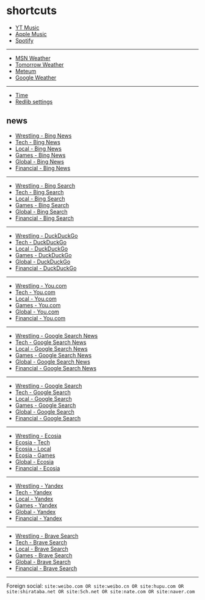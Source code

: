 # shortcuts

- [YT Music](https://music.youtube.com)
- [Apple Music](https://music.apple.com)
- [Spotify](https://open.spotify.com)

---

- [MSN Weather](https://www.msn.com/en-us/weather/maps/radar)
- [Tomorrow Weather](https://weather.tomorrow.io)
- [Meteum](https://meteum.ai/weather/search)
- [Google Weather](https://www.google.com/search?q=weather&udm=0&safe=off)

---

- [Time](https://time.is/?c=d3l1_3F_3j1_3Y1_3WXth2i2s.TAXfmrXc1Xo480Xz1Xa1Xb51ea29.4e4185.28571f.2d99db.abbd8.1bb85e.1c3b23Xw1Xv20240528Xh0Xi1XZ1XmXuXB1Xs0)
- [Redlib settings](https://redlib.freedit.eu/settings/restore/?theme=system&front_page=default&layout=card&wide=off&post_sort=top&comment_sort=top&show_nsfw=on&use_hls=off&hide_hls_notification=off&hide_awards=off&fixed_navbar=on&subscriptions=&filters=)

## news

- [Wrestling - Bing News](https://www.bing.com/news/search?q=%22ringsidenews%20com%22%20OR%20%22wrestlinginc%20com%22%20OR%20%22fightful%20com%22%20OR%20site%3Aringsidenews.com%20OR%20site%3Awrestlinginc.com%20OR%20site%3Afightful.com&qft=interval%3d"7")
- [Tech - Bing News](https://www.bing.com/news/search?q=msft+OR+aapl+OR+goog+OR+%28ai+%28generate+OR+generative+OR+model%29%29+OR+perplexity+OR+ios+OR+windows+OR+starlink&qft=interval%3d"7")
- [Local - Bing News](https://www.bing.com/news/search?q=%22newsinfo+inquirer+net%22+OR+%22news+abs+cbn+com+news%22+OR+%22philstar+com+nation%22+OR+%22gmanetwork+com+news+topstories+metro%22+OR+%22gmanetwork+com+news+topstories+nation%22+OR+%22sports+inquirer+net%22+OR+site%3Anewsinfo.inquirer.net+OR+site%3Anews.abs-cbn.com%2Fnews+OR+site%3Aphilstar.com%2Fnation+OR+site%3Agmanetwork.com%2Fnews%2Ftopstories%2Fmetro+OR+site%3Agmanetwork.com%2Fnews%2Ftopstories%2Fnation+OR+site%3Asports.inquirer.net&qft=interval%3d"7")
- [Games - Bing News](https://www.bing.com/news/search?q=genshin+OR+valorant+OR+%28league+"of+legends"%29+OR+wuthering+OR+%28smash+bros%29+OR+ntes+OR+ttwo+OR+ea&qft=interval%3d"7")
- [Global - Bing News](https://www.bing.com/news/search?q=%22channelnewsasia%20com%20world%22%20OR%20%22france24%20com%20en%20live%20news%22%20OR%20%20%22scmp%20com%20news%20world%22%20OR%20%22reuters%20com%20world%22%20OR%20site%3Achannelnewsasia.com%2Fworld%20OR%20site%3Afrance24.com%2Fen%2Flive-news%20OR%20site%3Ascmp.com%2Fnews%2Fworld%20OR%20site%3Areuters.com%2Fworld&qft=interval%3d"7")
- [Financial - Bing News](https://www.bing.com/news/search?q=%22benzinga%20com%20general%20gaming%22%20OR%20site%3Abenzinga.com%2Fgeneral%2Fgaming%20OR%20%28%28msft%20OR%20aapl%20OR%20goog%20OR%20ntes%20OR%20ttwo%20OR%20ea%29%20%28%22benzinga%20com%22%20OR%20%22marketwatch%20com%22%20OR%20%22finance%20yahoo%20com%22%20OR%20site%3Abenzinga.com%20OR%20site%3Amarketwatch.com%20OR%20site%3Afinance.yahoo.com%29%29&qft=interval%3d"7")
<!-- Format: - [*queryTitle* - Bing News](https://www.bing.com/news/search?qft=interval%3d"7"&q=[query]) -->

---

- [Wrestling - Bing Search](https://www.bing.com/search?q=%22ringsidenews%20com%22%20OR%20%22wrestlinginc%20com%22%20OR%20%22fightful%20com%22%20OR%20site%3Aringsidenews.com%20OR%20site%3Awrestlinginc.com%20OR%20site%3Afightful.com&filters=ex1%3a%22ez1%22&mkt=en-US&setlang=en-us)
- [Tech - Bing Search](https://www.bing.com/search?q=msft+OR+aapl+OR+goog+OR+%28ai+%28generate+OR+generative+OR+model%29%29+OR+perplexity+OR+ios+OR+windows+OR+starlink&filters=ex1%3a%22ez1%22&mkt=en-US&setlang=en-us)
- [Local - Bing Search](https://www.bing.com/search?q=%22newsinfo+inquirer+net%22+OR+%22news+abs+cbn+com+news%22+OR+%22philstar+com+nation%22+OR+%22gmanetwork+com+news+topstories+metro%22+OR+%22gmanetwork+com+news+topstories+nation%22+OR+%22sports+inquirer+net%22+OR+site%3Anewsinfo.inquirer.net+OR+site%3Anews.abs-cbn.com%2Fnews+OR+site%3Aphilstar.com%2Fnation+OR+site%3Agmanetwork.com%2Fnews%2Ftopstories%2Fmetro+OR+site%3Agmanetwork.com%2Fnews%2Ftopstories%2Fnation+OR+site%3Asports.inquirer.net&filters=ex1%3a%22ez1%22&mkt=en-US&setlang=en-us)
- [Games - Bing Search](https://www.bing.com/search?q=genshin+OR+valorant+OR+%28league+"of+legends"%29+OR+wuthering+OR+%28smash+bros%29+OR+ntes+OR+ttwo+OR+ea&filters=ex1%3a%22ez1%22&mkt=en-US&setlang=en-us)
- [Global - Bing Search](https://www.bing.com/search?q=%22channelnewsasia%20com%20world%22%20OR%20%22france24%20com%20en%20live%20news%22%20OR%20%20%22scmp%20com%20news%20world%22%20OR%20%22reuters%20com%20world%22%20OR%20site%3Achannelnewsasia.com%2Fworld%20OR%20site%3Afrance24.com%2Fen%2Flive-news%20OR%20site%3Ascmp.com%2Fnews%2Fworld%20OR%20site%3Areuters.com%2Fworld&filters=ex1%3a%22ez1%22&mkt=en-US&setlang=en-us)
- [Financial - Bing Search](https://www.bing.com/search?q=%22benzinga%20com%20general%20gaming%22%20OR%20site%3Abenzinga.com%2Fgeneral%2Fgaming%20OR%20%28%28msft%20OR%20aapl%20OR%20goog%20OR%20ntes%20OR%20ttwo%20OR%20ea%29%20%28%22benzinga%20com%22%20OR%20%22marketwatch%20com%22%20OR%20%22finance%20yahoo%20com%22%20OR%20site%3Abenzinga.com%20OR%20site%3Amarketwatch.com%20OR%20site%3Afinance.yahoo.com%29%29&filters=ex1%3a%22ez1%22&mkt=en-US&setlang=en-us)
<!-- Format: - [*queryTitle* - Bing Search](https://www.bing.com/search?filters=ex1%3a%22ez1%22&mkt=en-US&setlang=en-us&q=[query]) -->

---

- [Wrestling - DuckDuckGo](https://duckduckgo.com/?q=%22ringsidenews%20com%22%20OR%20%22wrestlinginc%20com%22%20OR%20%22fightful%20com%22%20OR%20site%3Aringsidenews.com%20OR%20site%3Awrestlinginc.com%20OR%20site%3Afightful.com&df=d&assist=true)
- [Tech - DuckDuckGo](https://duckduckgo.com/?q=msft+OR+aapl+OR+goog+OR+%28ai+%28generate+OR+generative+OR+model%29%29+OR+perplexity+OR+ios+OR+windows+OR+starlink&df=d)
- [Local - DuckDuckGo](https://duckduckgo.com/?q=%22newsinfo+inquirer+net%22+OR+%22news+abs+cbn+com+news%22+OR+%22philstar+com+nation%22+OR+%22gmanetwork+com+news+topstories+metro%22+OR+%22gmanetwork+com+news+topstories+nation%22+OR+%22sports+inquirer+net%22+OR+site%3Anewsinfo.inquirer.net+OR+site%3Anews.abs-cbn.com%2Fnews+OR+site%3Aphilstar.com%2Fnation+OR+site%3Agmanetwork.com%2Fnews%2Ftopstories%2Fmetro+OR+site%3Agmanetwork.com%2Fnews%2Ftopstories%2Fnation+OR+site%3Asports.inquirer.net&df=d&assist=true)
- [Games - DuckDuckGo](https://duckduckgo.com/?q=genshin+OR+valorant+OR+%28league+"of+legends"%29+OR+wuthering+OR+%28smash+bros%29+OR+ntes+OR+ttwo+OR+ea&df=d&assist=true)
- [Global - DuckDuckGo](https://duckduckgo.com/?q=%22channelnewsasia%20com%20world%22%20OR%20%22france24%20com%20en%20live%20news%22%20OR%20%20%22scmp%20com%20news%20world%22%20OR%20%22reuters%20com%20world%22%20OR%20site%3Achannelnewsasia.com%2Fworld%20OR%20site%3Afrance24.com%2Fen%2Flive-news%20OR%20site%3Ascmp.com%2Fnews%2Fworld%20OR%20site%3Areuters.com%2Fworld&df=d&assist=true)
- [Financial - DuckDuckGo](https://duckduckgo.com/?q=%22benzinga%20com%20general%20gaming%22%20OR%20site%3Abenzinga.com%2Fgeneral%2Fgaming%20OR%20%28%28msft%20OR%20aapl%20OR%20goog%20OR%20ntes%20OR%20ttwo%20OR%20ea%29%20%28%22benzinga%20com%22%20OR%20%22marketwatch%20com%22%20OR%20%22finance%20yahoo%20com%22%20OR%20site%3Abenzinga.com%20OR%20site%3Amarketwatch.com%20OR%20site%3Afinance.yahoo.com%29%29&df=d&assist=true)
<!-- Format: - [*queryTitle* - DuckDuckGo](https://duckduckgo.com/?df=d&assist=true&q=[query]) -->

---

- [Wrestling - You.com](https://you.com/search?q=%22ringsidenews%20com%22%20OR%20%22wrestlinginc%20com%22%20OR%20%22fightful%20com%22%20OR%20site%3Aringsidenews.com%20OR%20site%3Awrestlinginc.com%20OR%20site%3Afightful.com)
- [Tech - You.com](https://you.com/search?q=msft+OR+aapl+OR+goog+OR+%28ai+%28generate+OR+generative+OR+model%29%29+OR+perplexity+OR+ios+OR+windows+OR+starlink)
- [Local - You.com](https://you.com/search?q=%22newsinfo+inquirer+net%22+OR+%22news+abs+cbn+com+news%22+OR+%22philstar+com+nation%22+OR+%22gmanetwork+com+news+topstories+metro%22+OR+%22gmanetwork+com+news+topstories+nation%22+OR+%22sports+inquirer+net%22+OR+site%3Anewsinfo.inquirer.net+OR+site%3Anews.abs-cbn.com%2Fnews+OR+site%3Aphilstar.com%2Fnation+OR+site%3Agmanetwork.com%2Fnews%2Ftopstories%2Fmetro+OR+site%3Agmanetwork.com%2Fnews%2Ftopstories%2Fnation+OR+site%3Asports.inquirer.net)
- [Games - You.com](https://you.com/search?q=genshin+OR+valorant+OR+%28league+"of+legends"%29+OR+wuthering+OR+%28smash+bros%29+OR+ntes+OR+ttwo+OR+ea)
- [Global - You.com](https://you.com/search?q=%22channelnewsasia%20com%20world%22%20OR%20%22france24%20com%20en%20live%20news%22%20OR%20%20%22scmp%20com%20news%20world%22%20OR%20%22reuters%20com%20world%22%20OR%20site%3Achannelnewsasia.com%2Fworld%20OR%20site%3Afrance24.com%2Fen%2Flive-news%20OR%20site%3Ascmp.com%2Fnews%2Fworld%20OR%20site%3Areuters.com%2Fworld)
- [Financial - You.com](https://you.com/search?q=%22benzinga%20com%20general%20gaming%22%20OR%20site%3Abenzinga.com%2Fgeneral%2Fgaming%20OR%20%28%28msft%20OR%20aapl%20OR%20goog%20OR%20ntes%20OR%20ttwo%20OR%20ea%29%20%28%22benzinga%20com%22%20OR%20%22marketwatch%20com%22%20OR%20%22finance%20yahoo%20com%22%20OR%20site%3Abenzinga.com%20OR%20site%3Amarketwatch.com%20OR%20site%3Afinance.yahoo.com%29%29)
<!-- Format: - [*queryTitle* - You.com](https://you.com/search?q=[query]) -->

---

- [Wrestling - Google Search News](https://www.google.com/search?safe=off&tbm=nws&tbs=qdr:d&q=%22ringsidenews%20com%22%20OR%20%22wrestlinginc%20com%22%20OR%20%22fightful%20com%22%20OR%20site%3Aringsidenews.com%20OR%20site%3Awrestlinginc.com%20OR%20site%3Afightful.com)
- [Tech - Google Search News](https://www.google.com/search?safe=off&tbm=nws&tbs=qdr:d&q=msft+OR+aapl+OR+goog+OR+%28ai+%28generate+OR+generative+OR+model%29%29+OR+perplexity+OR+ios+OR+windows+OR+starlink)
- [Local - Google Search News](https://www.google.com/search?safe=off&tbm=nws&tbs=qdr:d&q=%22newsinfo+inquirer+net%22+OR+%22news+abs+cbn+com+news%22+OR+%22philstar+com+nation%22+OR+%22gmanetwork+com+news+topstories+metro%22+OR+%22gmanetwork+com+news+topstories+nation%22+OR+%22sports+inquirer+net%22+OR+site%3Anewsinfo.inquirer.net+OR+site%3Anews.abs-cbn.com%2Fnews+OR+site%3Aphilstar.com%2Fnation+OR+site%3Agmanetwork.com%2Fnews%2Ftopstories%2Fmetro+OR+site%3Agmanetwork.com%2Fnews%2Ftopstories%2Fnation+OR+site%3Asports.inquirer.net)
- [Games - Google Search News](https://www.google.com/search?safe=off&tbm=nws&tbs=qdr:d&q=genshin+OR+valorant+OR+%28league+"of+legends"%29+OR+wuthering+OR+%28smash+bros%29+OR+ntes+OR+ttwo+OR+ea)
- [Global - Google Search News](https://www.google.com/search?safe=off&tbm=nws&tbs=qdr:d&q=%22channelnewsasia%20com%20world%22%20OR%20%22france24%20com%20en%20live%20news%22%20OR%20%20%22scmp%20com%20news%20world%22%20OR%20%22reuters%20com%20world%22%20OR%20site%3Achannelnewsasia.com%2Fworld%20OR%20site%3Afrance24.com%2Fen%2Flive-news%20OR%20site%3Ascmp.com%2Fnews%2Fworld%20OR%20site%3Areuters.com%2Fworld)
- [Financial - Google Search News](https://www.google.com/search?safe=off&tbm=nws&tbs=qdr:d&q=%22benzinga%20com%20general%20gaming%22%20OR%20site%3Abenzinga.com%2Fgeneral%2Fgaming%20OR%20%28%28msft%20OR%20aapl%20OR%20goog%20OR%20ntes%20OR%20ttwo%20OR%20ea%29%20%28%22benzinga%20com%22%20OR%20%22marketwatch%20com%22%20OR%20%22finance%20yahoo%20com%22%20OR%20site%3Abenzinga.com%20OR%20site%3Amarketwatch.com%20OR%20site%3Afinance.yahoo.com%29%29)
<!-- Format: - [*queryTitle* - Google Search News](https://www.google.com/search?safe=off&tbm=nws&tbs=qdr:d&q=[query]) -->

---

- [Wrestling - Google Search](https://www.google.com/search?q=%22ringsidenews%20com%22%20OR%20%22wrestlinginc%20com%22%20OR%20%22fightful%20com%22%20OR%20site%3Aringsidenews.com%20OR%20site%3Awrestlinginc.com%20OR%20site%3Afightful.com&tbs=qdr:d&safe=off)
- [Tech - Google Search](https://www.google.com/search?q=msft+OR+aapl+OR+goog+OR+%28ai+%28generate+OR+generative+OR+model%29%29+OR+perplexity+OR+ios+OR+windows+OR+starlink&tbs=qdr:d&safe=off)
- [Local - Google Search](https://www.google.com/search?q=%22newsinfo+inquirer+net%22+OR+%22news+abs+cbn+com+news%22+OR+%22philstar+com+nation%22+OR+%22gmanetwork+com+news+topstories+metro%22+OR+%22gmanetwork+com+news+topstories+nation%22+OR+%22sports+inquirer+net%22+OR+site%3Anewsinfo.inquirer.net+OR+site%3Anews.abs-cbn.com%2Fnews+OR+site%3Aphilstar.com%2Fnation+OR+site%3Agmanetwork.com%2Fnews%2Ftopstories%2Fmetro+OR+site%3Agmanetwork.com%2Fnews%2Ftopstories%2Fnation+OR+site%3Asports.inquirer.net&tbs=qdr:d&safe=off)
- [Games - Google Search](https://www.google.com/search?q=genshin+OR+valorant+OR+%28league+"of+legends"%29+OR+wuthering+OR+%28smash+bros%29+OR+ntes+OR+ttwo+OR+ea&tbs=qdr:d&safe=off)
- [Global - Google Search](https://www.google.com/search?q=%22channelnewsasia%20com%20world%22%20OR%20%22france24%20com%20en%20live%20news%22%20OR%20%20%22scmp%20com%20news%20world%22%20OR%20%22reuters%20com%20world%22%20OR%20site%3Achannelnewsasia.com%2Fworld%20OR%20site%3Afrance24.com%2Fen%2Flive-news%20OR%20site%3Ascmp.com%2Fnews%2Fworld%20OR%20site%3Areuters.com%2Fworld&tbs=qdr:d&safe=off)
- [Financial - Google Search](https://www.google.com/search?q=%22benzinga%20com%20general%20gaming%22%20OR%20site%3Abenzinga.com%2Fgeneral%2Fgaming%20OR%20%28%28msft%20OR%20aapl%20OR%20goog%20OR%20ntes%20OR%20ttwo%20OR%20ea%29%20%28%22benzinga%20com%22%20OR%20%22marketwatch%20com%22%20OR%20%22finance%20yahoo%20com%22%20OR%20site%3Abenzinga.com%20OR%20site%3Amarketwatch.com%20OR%20site%3Afinance.yahoo.com%29%29&tbs=qdr:d&safe=off)
<!-- Format: - [*queryTitle* - Google Search](https://www.google.com/search?tbs=qdr:d&safe=off&q=[query]) -->

---

- [Wrestling - Ecosia](https://www.ecosia.org/search?q=%22ringsidenews%20com%22%20OR%20%22wrestlinginc%20com%22%20OR%20%22fightful%20com%22%20OR%20site%3Aringsidenews.com%20OR%20site%3Awrestlinginc.com%20OR%20site%3Afightful.com&freshness=day)
- [Ecosia - Tech](https://www.ecosia.org/search?q=msft+OR+aapl+OR+goog+OR+%28ai+%28generate+OR+generative+OR+model%29%29+OR+perplexity+OR+ios+OR+windows+OR+starlink&freshness=day)
- [Ecosia - Local](https://www.ecosia.org/search?q=%22newsinfo+inquirer+net%22+OR+%22news+abs+cbn+com+news%22+OR+%22philstar+com+nation%22+OR+%22gmanetwork+com+news+topstories+metro%22+OR+%22gmanetwork+com+news+topstories+nation%22+OR+%22sports+inquirer+net%22+OR+site%3Anewsinfo.inquirer.net+OR+site%3Anews.abs-cbn.com%2Fnews+OR+site%3Aphilstar.com%2Fnation+OR+site%3Agmanetwork.com%2Fnews%2Ftopstories%2Fmetro+OR+site%3Agmanetwork.com%2Fnews%2Ftopstories%2Fnation+OR+site%3Asports.inquirer.net&freshness=day)
- [Ecosia - Games](https://www.ecosia.org/search?q=genshin+OR+valorant+OR+%28league+"of+legends"%29+OR+wuthering+OR+%28smash+bros%29+OR+ntes+OR+ttwo+OR+ea&freshness=day)
- [Global - Ecosia](https://www.ecosia.org/search?q=%22channelnewsasia%20com%20world%22%20OR%20%22france24%20com%20en%20live%20news%22%20OR%20%20%22scmp%20com%20news%20world%22%20OR%20%22reuters%20com%20world%22%20OR%20site%3Achannelnewsasia.com%2Fworld%20OR%20site%3Afrance24.com%2Fen%2Flive-news%20OR%20site%3Ascmp.com%2Fnews%2Fworld%20OR%20site%3Areuters.com%2Fworld&freshness=day)
- [Financial - Ecosia](https://www.ecosia.org/search?q=%22benzinga%20com%20general%20gaming%22%20OR%20site%3Abenzinga.com%2Fgeneral%2Fgaming%20OR%20%28%28msft%20OR%20aapl%20OR%20goog%20OR%20ntes%20OR%20ttwo%20OR%20ea%29%20%28%22benzinga%20com%22%20OR%20%22marketwatch%20com%22%20OR%20%22finance%20yahoo%20com%22%20OR%20site%3Abenzinga.com%20OR%20site%3Amarketwatch.com%20OR%20site%3Afinance.yahoo.com%29%29&freshness=day)
<!-- Format: - [*queryTitle* - Ecosia](ttps://www.ecosia.org/search?freshness=day&q=[query]) -->

---

- [Wrestling - Yandex](https://yandex.com/search/?text=%22ringsidenews%20com%22%20OR%20%22wrestlinginc%20com%22%20OR%20%22fightful%20com%22%20OR%20site%3Aringsidenews.com%20OR%20site%3Awrestlinginc.com%20OR%20site%3Afightful.com&within=77&noreask=1)
- [Tech - Yandex](https://yandex.com/search/?text=msft+OR+aapl+OR+goog+OR+%28ai+%28generate+OR+generative+OR+model%29%29+OR+perplexity+OR+ios+OR+windows+OR+starlink&within=77&noreask=1)
- [Local - Yandex](https://yandex.com/search/?text=%22newsinfo+inquirer+net%22+OR+%22news+abs+cbn+com+news%22+OR+%22philstar+com+nation%22+OR+%22gmanetwork+com+news+topstories+metro%22+OR+%22gmanetwork+com+news+topstories+nation%22+OR+%22sports+inquirer+net%22+OR+site%3Anewsinfo.inquirer.net+OR+site%3Anews.abs-cbn.com%2Fnews+OR+site%3Aphilstar.com%2Fnation+OR+site%3Agmanetwork.com%2Fnews%2Ftopstories%2Fmetro+OR+site%3Agmanetwork.com%2Fnews%2Ftopstories%2Fnation+OR+site%3Asports.inquirer.net&within=77&noreask=1)
- [Games - Yandex](https://yandex.com/search/?text=genshin+OR+valorant+OR+%28league+"of+legends"%29+OR+wuthering+OR+%28smash+bros%29+OR+ntes+OR+ttwo+OR+ea&within=77&noreask=1)
- [Global - Yandex](https://yandex.com/search/?text=%22channelnewsasia%20com%20world%22%20OR%20%22france24%20com%20en%20live%20news%22%20OR%20%20%22scmp%20com%20news%20world%22%20OR%20%22reuters%20com%20world%22%20OR%20site%3Achannelnewsasia.com%2Fworld%20OR%20site%3Afrance24.com%2Fen%2Flive-news%20OR%20site%3Ascmp.com%2Fnews%2Fworld%20OR%20site%3Areuters.com%2Fworld&within=77&noreask=1)
- [Financial - Yandex](https://yandex.com/search/?text=%22benzinga%20com%20general%20gaming%22%20OR%20site%3Abenzinga.com%2Fgeneral%2Fgaming%20OR%20%28%28msft%20OR%20aapl%20OR%20goog%20OR%20ntes%20OR%20ttwo%20OR%20ea%29%20%28%22benzinga%20com%22%20OR%20%22marketwatch%20com%22%20OR%20%22finance%20yahoo%20com%22%20OR%20site%3Abenzinga.com%20OR%20site%3Amarketwatch.com%20OR%20site%3Afinance.yahoo.com%29%29&within=77&noreask=1)
<!-- Format: - [*queryTitle* - Yandex](https://yandex.com/search/?within=77&noreask=1&text=[query]) -->

---

- [Wrestling - Brave Search](https://search.brave.com/search?q=%22ringsidenews%20com%22%20OR%20%22wrestlinginc%20com%22%20OR%20%22fightful%20com%22%20OR%20site%3Aringsidenews.com%20OR%20site%3Awrestlinginc.com%20OR%20site%3Afightful.com&tf=pd)
- [Tech - Brave Search](https://search.brave.com/search?q=msft+OR+aapl+OR+goog+OR+%28ai+%28generate+OR+generative+OR+model%29%29+OR+perplexity+OR+ios+OR+windows+OR+starlink&tf=pd)
- [Local - Brave Search](https://search.brave.com/search?q=%22newsinfo+inquirer+net%22+OR+%22news+abs+cbn+com+news%22+OR+%22philstar+com+nation%22+OR+%22gmanetwork+com+news+topstories+metro%22+OR+%22gmanetwork+com+news+topstories+nation%22+OR+%22sports+inquirer+net%22+OR+site%3Anewsinfo.inquirer.net+OR+site%3Anews.abs-cbn.com%2Fnews+OR+site%3Aphilstar.com%2Fnation+OR+site%3Agmanetwork.com%2Fnews%2Ftopstories%2Fmetro+OR+site%3Agmanetwork.com%2Fnews%2Ftopstories%2Fnation+OR+site%3Asports.inquirer.net&tf=pd)
- [Games - Brave Search](https://search.brave.com/search?q=genshin+OR+valorant+OR+%28league+"of+legends"%29+OR+wuthering+OR+%28smash+bros%29+OR+ntes+OR+ttwo+OR+ea&tf=pd)
- [Global - Brave Search](https://search.brave.com/search?q=%22channelnewsasia%20com%20world%22%20OR%20%22france24%20com%20en%20live%20news%22%20OR%20%20%22scmp%20com%20news%20world%22%20OR%20%22reuters%20com%20world%22%20OR%20site%3Achannelnewsasia.com%2Fworld%20OR%20site%3Afrance24.com%2Fen%2Flive-news%20OR%20site%3Ascmp.com%2Fnews%2Fworld%20OR%20site%3Areuters.com%2Fworld&qs=n&form=QBRE&sp=-1&lq=1&pq=%22channelnewsasia%20com%20world%22%20or%20%22france24%20com%20en%20live%20news%22%20or%20%20%22scmp%20com%20news%20world%22%20or%20%22reuters%20com%20worl%22%20or%20site%3Achannelnewsasia.com%2Fworld%20or%20site%3Afrance24.com%2Fen%2Flive-news%20or%20site%3Ascmp.com%2Fnews%2Fworld%20or%20site%3Areuters.com%2Fworld&tf=pd)
- [Financial - Brave Search](https://search.brave.com/search?q=%22benzinga%20com%20general%20gaming%22%20OR%20site%3Abenzinga.com%2Fgeneral%2Fgaming%20OR%20%28%28msft%20OR%20aapl%20OR%20goog%20OR%20ntes%20OR%20ttwo%20OR%20ea%29%20%28%22benzinga%20com%22%20OR%20%22marketwatch%20com%22%20OR%20%22finance%20yahoo%20com%22%20OR%20site%3Abenzinga.com%20OR%20site%3Amarketwatch.com%20OR%20site%3Afinance.yahoo.com%29%29&tf=pd)
<!-- Format: - [*queryTitle* - Brave Search](https://search.brave.com/search?tf=pd&q=[query]) -->

---

Foreign social: `site:weibo.com OR site:weibo.cn OR site:hupu.com OR site:shirataba.net OR site:5ch.net OR site:nate.com OR site:naver.com`
